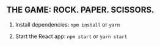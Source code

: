 ## THE GAME: ROCK. PAPER. SCISSORS.

1. Install dependencies: `npm install` or `yarn`

2. Start the React app: `npm start` or `yarn start`
